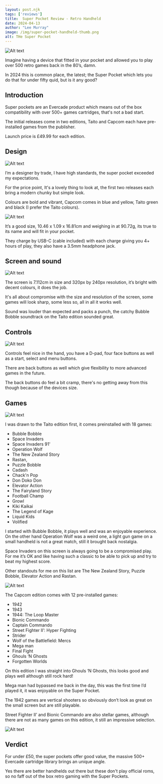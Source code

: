 ```yaml
---
layout: post.njk 
tags: ['reviews']
title:  Super Pocket Review - Retro Handheld
date: 2024-04-13
author: "Lee Murray"
image: /img/super-pocket-handheld-thumb.png
alt: THe Super Pocket
---
```


![Alt text](/img/super-pocket-handheld.png "a title")

Imagine having a device that fitted in your pocket and allowed you to play over 500 retro games back in the 80’s, damn.

In 2024 this is common place, the latest; the Super Pocket which lets you do that for under fifty quid, but is it any good?

## Introduction

Super pockets are an Evercade product which means out of the box compatibility with over 500+ games cartridges, that's not a bad start.

The initial releases come in two editions, Taito and Capcom each have pre-installed games from the publisher.

Launch price is £49.99 for each edition.

## Design

![Alt text](/img/super-pockets-taito-capcom.png "a title")

I’m a designer by trade, I have high standards, the super pocket exceeded my expectations.

For the price point, It's a lovely thing to look at, the first two releases each bring a modern chunky but simple look.

Colours are bold and vibrant, Capcom comes in blue and yellow, Taito green and black (I prefer the Taito colours).

![Alt text](/img/super-pocket-backs.png "a title")

It’s a good size, 10.46 x 1.09 x 16.81cm and weighing in at 90.72g, its true to its name and will fit in your pocket.

They charge by USB-C (cable included) with each charge giving you 4+ hours of play, they also have a 3.5mm headphone jack.

## Screen and sound

![Alt text](/img/super-pocket-ghouls-n-ghosts-menu.png "a title")

The screen is 7.112cm in size and 320px by 240px resolution, it’s bright with decent colours, it does the job. 

It's all about compromise with the size and resolution of the screen, some games will look sharp, some less so, all in all it works well.

Sound was louder than expected and packs a punch, the catchy Bubble Bobble soundtrack on the Taito edition sounded great.

## Controls

![Alt text](/img/super-pocket-both-on.png "a title")

Controls feel nice in the hand, you have a D-pad, four face buttons as well as a start, select and menu buttons.

There are back buttons as well which give flexibility to more advanced games in the future.

The back buttons do feel a bit cramp, there's no getting away from this though because of the devices size.

## Games

![Alt text](/img/super-pocket-bubble-bobble.png "a title")

I was drawn to the Taito edition first, it comes preinstalled with 18 games:


- Bubble Bobble
- Space Invaders 
- Space Invaders 91'
- Operation Wolf
- The New Zealand Story
- Rastan, 
- Puzzle Bobble
- Cadash
- Chack'n Pop
- Don Doko Don
- Elevator Action
- The Fairyland Story
- Football Champ
- Growl
- Kiki Kaikai
- The Legend of Kage
- Liquid Kids
- Volified


I started with Bubble Bobble, it plays well and was an enjoyable experience. On the other hand Operation Wolf was a weird one, a light gun game on a small handheld is not a great match, still it brought back nostalgia.

Space Invaders on this screen is always going to be a compromised play.  For me it’s OK and like having such a classic to be able to pick up and try to beat my highest score.

Other standouts for me on this list are The New Zealand Story, Puzzle Bobble, Elevator Action and Rastan.

![Alt text](/img/super-pocket-ghouls-n-ghosts.png "a title")

The Capcom edition comes with 12 pre-installed games:

- 1942
- 1943
- 1944: The Loop Master
- Bionic Commando
- Captain Commando
- Street Fighter II’: Hyper Fighting
- Strider
- Wolf of the Battlefield: Mercs
- Mega man
- Final Fight
- Ghouls ‘N Ghosts
- Forgotten Worlds

On this edition I was straight into Ghouls ‘N Ghosts, this looks good and plays well although still rock hard!

Mega man had bypassed me back in the day, this was the first time I’d played it, it was enjoyable on the Super Pocket.

The 1942 games are vertical shooters so obviously don’t look as great on the small screen but are still playable.

Street Fighter II’ and Bionic Commando are also stellar games, although there are not as many games on this edition, it still an impressive selection.

![Alt text](/img/super-pocket-space-invaders.png "a title")

## Verdict
For under £50, the super pockets offer good value, the massive 500+ Evercade cartridge library brings an unique angle.

Yes there are better handhelds out there but these don't play official roms, so no faff out of the box retro gaming with the Super Pockets.